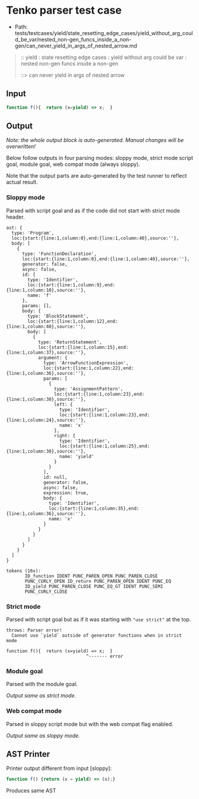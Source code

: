 # Tenko parser test case

- Path: tests/testcases/yield/state_resetting_edge_cases/yield_without_arg_could_be_var/nested_non-gen_funcs_inside_a_non-gen/can_never_yield_in_args_of_nested_arrow.md

> :: yield : state resetting edge cases : yield without arg could be var : nested non-gen funcs inside a non-gen
>
> ::> can never yield in args of nested arrow

## Input

`````js
function f(){  return (x=yield) => x;  }
`````

## Output

_Note: the whole output block is auto-generated. Manual changes will be overwritten!_

Below follow outputs in four parsing modes: sloppy mode, strict mode script goal, module goal, web compat mode (always sloppy).

Note that the output parts are auto-generated by the test runner to reflect actual result.

### Sloppy mode

Parsed with script goal and as if the code did not start with strict mode header.

`````
ast: {
  type: 'Program',
  loc:{start:{line:1,column:0},end:{line:1,column:40},source:''},
  body: [
    {
      type: 'FunctionDeclaration',
      loc:{start:{line:1,column:0},end:{line:1,column:40},source:''},
      generator: false,
      async: false,
      id: {
        type: 'Identifier',
        loc:{start:{line:1,column:9},end:{line:1,column:10},source:''},
        name: 'f'
      },
      params: [],
      body: {
        type: 'BlockStatement',
        loc:{start:{line:1,column:12},end:{line:1,column:40},source:''},
        body: [
          {
            type: 'ReturnStatement',
            loc:{start:{line:1,column:15},end:{line:1,column:37},source:''},
            argument: {
              type: 'ArrowFunctionExpression',
              loc:{start:{line:1,column:22},end:{line:1,column:36},source:''},
              params: [
                {
                  type: 'AssignmentPattern',
                  loc:{start:{line:1,column:23},end:{line:1,column:30},source:''},
                  left: {
                    type: 'Identifier',
                    loc:{start:{line:1,column:23},end:{line:1,column:24},source:''},
                    name: 'x'
                  },
                  right: {
                    type: 'Identifier',
                    loc:{start:{line:1,column:25},end:{line:1,column:30},source:''},
                    name: 'yield'
                  }
                }
              ],
              id: null,
              generator: false,
              async: false,
              expression: true,
              body: {
                type: 'Identifier',
                loc:{start:{line:1,column:35},end:{line:1,column:36},source:''},
                name: 'x'
              }
            }
          }
        ]
      }
    }
  ]
}

tokens (16x):
       ID_function IDENT PUNC_PAREN_OPEN PUNC_PAREN_CLOSE
       PUNC_CURLY_OPEN ID_return PUNC_PAREN_OPEN IDENT PUNC_EQ
       ID_yield PUNC_PAREN_CLOSE PUNC_EQ_GT IDENT PUNC_SEMI
       PUNC_CURLY_CLOSE
`````

### Strict mode

Parsed with script goal but as if it was starting with `"use strict"` at the top.

`````
throws: Parser error!
  Cannot use `yield` outside of generator functions when in strict mode

function f(){  return (x=yield) => x;  }
                              ^------- error
`````


### Module goal

Parsed with the module goal.

_Output same as strict mode._

### Web compat mode

Parsed in sloppy script mode but with the web compat flag enabled.

_Output same as sloppy mode._

## AST Printer

Printer output different from input [sloppy]:

````js
function f() {return (x = yield) => (x);}
````

Produces same AST
